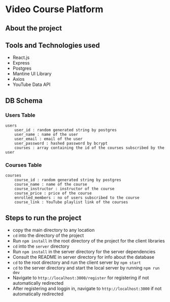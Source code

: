 # Video Course Platform

## About the project

## Tools and Technologies used
- React.js
- Express
- Postgres
- Mantine UI Library
- Axios
- YouTube Data API

## DB Schema
### Users Table
```
users
    user_id : random generated string by postgres
    user_name : name of the user
    user_email : email of the user
    user_password : hashed password by bcrypt
    courses : array containing the id of the courses subscribed by the user

```
### Courses Table
```
courses
    course_id : random generated string by postgres
    course_name : name of the course
    course_instructor : instructor of the course
    course_price : price of the course
    enrolled_members : no of users subscribed to the course
    course_link : YouTube playlist link of the courses

```
## Steps to run the project

- copy the main directory to any location
- ``cd`` into the directory of the project 
- Run ``npm install`` in the root directory of the project for the client libraries
- ``cd`` into the ``server`` directory
- Run ``npm install`` in the server directory for the server dependencies
- Consult the README in server directory for info about the database
- ``cd`` to the root directory and run the client server by ``npm start``
- ``cd`` to the server directory and start the local server by running ``npm run dev``
- Navigate to ``http://localhost:3000/register`` for registering if not automatically redirected
- After registering and loggin in, navigate to ``http://localhost:3000`` if not automatically redirected
